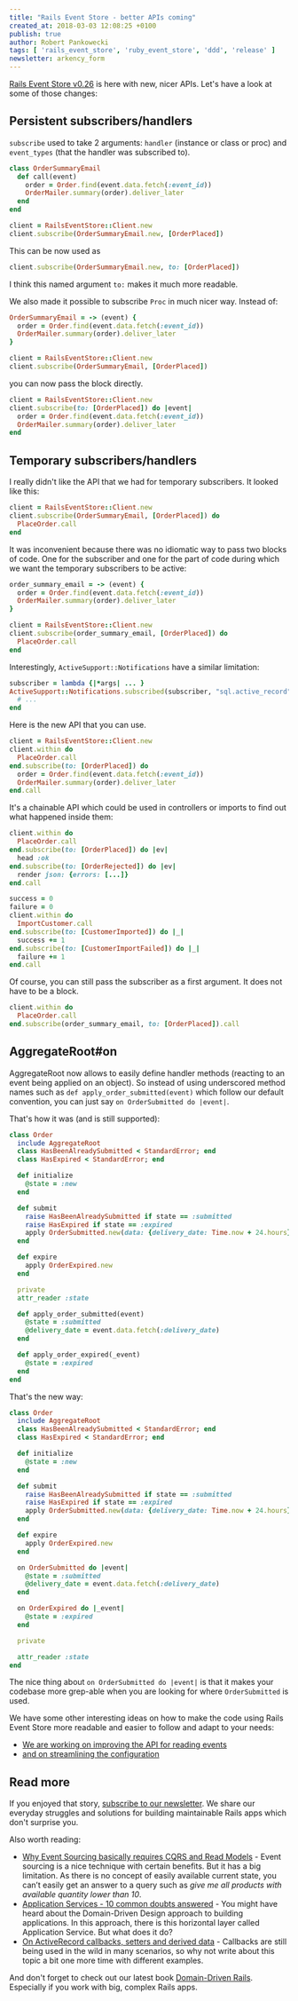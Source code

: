 ```yaml
---
title: "Rails Event Store - better APIs coming"
created_at: 2018-03-03 12:08:25 +0100
publish: true
author: Robert Pankowecki
tags: [ 'rails_event_store', 'ruby_event_store', 'ddd', 'release' ]
newsletter: arkency_form
---
```


[Rails Event Store v0.26](https://github.com/RailsEventStore/rails_event_store/releases/tag/v0.26) is here with new, nicer APIs. Let's have a look at some of those changes:

<!-- more -->

## Persistent subscribers/handlers

`subscribe` used to take 2 arguments: `handler` (instance or class or proc) and `event_types` (that the handler was subscribed to).

```ruby
class OrderSummaryEmail
  def call(event)
    order = Order.find(event.data.fetch(:event_id))
    OrderMailer.summary(order).deliver_later
  end
end

client = RailsEventStore::Client.new
client.subscribe(OrderSummaryEmail.new, [OrderPlaced])
```

This can be now used as

```ruby
client.subscribe(OrderSummaryEmail.new, to: [OrderPlaced])
```

I think this named argument `to:` makes it much more readable.

We also made it possible to subscribe `Proc` in much nicer way. Instead of:

```ruby
OrderSummaryEmail = -> (event) {
  order = Order.find(event.data.fetch(:event_id))
  OrderMailer.summary(order).deliver_later
}

client = RailsEventStore::Client.new
client.subscribe(OrderSummaryEmail, [OrderPlaced])
```

you can now pass the block directly.

```ruby
client = RailsEventStore::Client.new
client.subscribe(to: [OrderPlaced]) do |event|
  order = Order.find(event.data.fetch(:event_id))
  OrderMailer.summary(order).deliver_later
end
```

## Temporary subscribers/handlers

I really didn't like the API that we had for temporary subscribers. It looked like this:

```ruby
client = RailsEventStore::Client.new
client.subscribe(OrderSummaryEmail, [OrderPlaced]) do
  PlaceOrder.call
end
```

It was inconvenient because there was no idiomatic way to pass two blocks of code. One for the subscriber and one for the part of code during which we want the temporary subscribers to be active:

```ruby
order_summary_email = -> (event) {
  order = Order.find(event.data.fetch(:event_id))
  OrderMailer.summary(order).deliver_later
}

client = RailsEventStore::Client.new
client.subscribe(order_summary_email, [OrderPlaced]) do
  PlaceOrder.call
end
```

Interestingly, `ActiveSupport::Notifications` have a similar limitation:

```ruby
subscriber = lambda {|*args| ... }
ActiveSupport::Notifications.subscribed(subscriber, "sql.active_record") do
  # ...
end
```

Here is the new API that you can use.

```ruby
client = RailsEventStore::Client.new
client.within do
  PlaceOrder.call
end.subscribe(to: [OrderPlaced]) do
  order = Order.find(event.data.fetch(:event_id))
  OrderMailer.summary(order).deliver_later
end.call
```

It's a chainable API which could be used in controllers or imports to find out what happened inside them:

```ruby
client.within do
  PlaceOrder.call
end.subscribe(to: [OrderPlaced]) do |ev|
  head :ok
end.subscribe(to: [OrderRejected]) do |ev|
  render json: {errors: [...]}
end.call
```

```ruby
success = 0
failure = 0
client.within do
  ImportCustomer.call
end.subscribe(to: [CustomerImported]) do |_|
  success += 1
end.subscribe(to: [CustomerImportFailed]) do |_|
  failure += 1
end.call
```

Of course, you can still pass the subscriber as a first argument. It does not have to be a block.

```ruby
client.within do
  PlaceOrder.call
end.subscribe(order_summary_email, to: [OrderPlaced]).call
```

## AggregateRoot#on

AggregateRoot now allows to easily define handler methods (reacting to an event being applied on an object). So instead of using underscored method names such as `def apply_order_submitted(event)` which follow our default convention, you can just say `on OrderSubmitted do |event|`.

That's how it was (and is still supported):

```ruby
class Order
  include AggregateRoot
  class HasBeenAlreadySubmitted < StandardError; end
  class HasExpired < StandardError; end

  def initialize
    @state = :new
  end

  def submit
    raise HasBeenAlreadySubmitted if state == :submitted
    raise HasExpired if state == :expired
    apply OrderSubmitted.new(data: {delivery_date: Time.now + 24.hours})
  end

  def expire
    apply OrderExpired.new
  end

  private
  attr_reader :state

  def apply_order_submitted(event)
    @state = :submitted
    @delivery_date = event.data.fetch(:delivery_date)
  end

  def apply_order_expired(_event)
    @state = :expired
  end
end
```

That's the new way:

```ruby
class Order
  include AggregateRoot
  class HasBeenAlreadySubmitted < StandardError; end
  class HasExpired < StandardError; end

  def initialize
    @state = :new
  end

  def submit
    raise HasBeenAlreadySubmitted if state == :submitted
    raise HasExpired if state == :expired
    apply OrderSubmitted.new(data: {delivery_date: Time.now + 24.hours})
  end

  def expire
    apply OrderExpired.new
  end

  on OrderSubmitted do |event|
    @state = :submitted
    @delivery_date = event.data.fetch(:delivery_date)
  end

  on OrderExpired do |_event|
    @state = :expired
  end

  private

  attr_reader :state
end
```

The nice thing about `on OrderSubmitted do |event|` is that it makes your codebase more grep-able when you are looking for where `OrderSubmitted` is used.

We have some other interesting ideas on how to make the code using Rails Event Store more readable and easier to follow and adapt to your needs:

* [We are working on improving the API for reading events](https://github.com/RailsEventStore/rails_event_store/issues/184)
* [and on streamlining the configuration](https://github.com/RailsEventStore/rails_event_store/issues/153)

## Read more

If you enjoyed that story, [subscribe to our newsletter](http://arkency.com/newsletter). We share our everyday struggles and solutions for building maintainable Rails apps which don't surprise you.

Also worth reading:

* [Why Event Sourcing basically requires CQRS and Read Models](/why-event-sourcing-basically-requires-cqrs-and-read-models/) - Event sourcing is a nice technique with certain benefits. But it has a big limitation. As there is no concept of easily available current state, you can’t easily get an answer to a query such as _give me all products with available quantity lower than 10_.
* [Application Services - 10 common doubts answered](/application-service-ruby-rails-ddd/) - You might have heard about the Domain-Driven Design approach to building applications. In this approach, there is this horizontal layer called Application Service. But what does it do?
* [On ActiveRecord callbacks, setters and derived data](/on-activerecord-callbacks-setters-and-derived-data/) - Callbacks are still being used in the wild in many scenarios, so why not write about this topic a bit one more time with different examples.

And don't forget to check out our latest book [Domain-Driven Rails](/domain-driven-rails/). Especially if you work with big, complex Rails apps.
